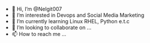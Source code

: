 - 👋 Hi, I’m @Nelgit007
- 👀 I’m interested in Devops and Social Media Marketing
- 🌱 I’m currently learning Linux RHEL, Python e.t.c
- 💞️ I’m looking to collaborate on ...
- 📫 How to reach me ...

<!---
Nelgit007/Nelgit007 is a ✨ special ✨ repository because its `README.md` (this file) appears on your GitHub profile.
You can click the Preview link to take a look at your changes.
--->
